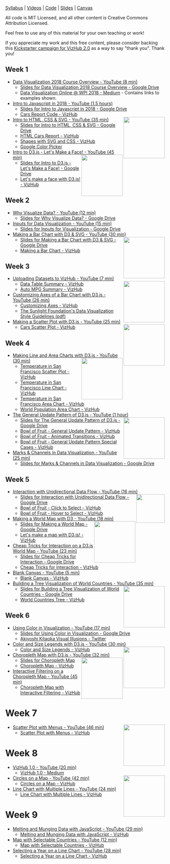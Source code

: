 [Syllabus](syllabus.html) | [Videos](https://www.youtube.com/watch?v=4e3NF8ez95w&list=PL9yYRbwpkykvOXrZumtZWbuaXWHvjD8gi) | [Code](https://vizhub.com/curran) | [Slides](https://drive.google.com/drive/folders/1COIzQ2HNdegDRl2DSrwbliktSFksdE3m?usp=sharing) | [Canvas](https://canvas.wpi.edu/courses/11859)

All code is MIT Licensed, and all other content is Creative Commons Attribution Licensed.

Feel free to use any of this material for your own teaching or work!

If you appreciate my work and this free content, please consider backing this [Kickstarter campaign for VizHub 2.0](https://www.kickstarter.com/projects/curran/vizhub-20-a-data-visualization-platform) as a way to say "thank you". Thank you!

## Week 1
 * [Data Visualization 2018 Course Overview - YouTube (8 min)](https://www.youtube.com/watch?v=4e3NF8ez95w&list=PL9yYRbwpkykvOXrZumtZWbuaXWHvjD8gi)
   * [Slides for Data Visualization 2018 Course Overview - Google Drive](https://docs.google.com/presentation/d/1M4Ndoa_rbCZO5uNurD4slJc3yOFXgzZbQ9c1-MYICrI/edit?usp=sharing)
   * [Data Visualization Online @ WPI 2018 - Medium](https://medium.com/@currankelleher/data-visualization-online-wpi-2018-f662bf32908d) - Contains links to examples shown.
 * [Intro to Javascript in 2018 - YouTube (1.5 hours)](https://www.youtube.com/watch?v=rUnmw9fQEwg&list=PL9yYRbwpkykvOXrZumtZWbuaXWHvjD8gi)
   * [Slides for Intro to Javascript in 2018 - Google Drive](https://docs.google.com/presentation/d/107iidqJf5X9Yyk_C2NhH3vAeDPh7pNXw-wtk8yylXio/edit?usp=sharing)
   * [Cars Report Code - VizHub](https://vizhub.com/curran/1e6587bb27c54c368deae8b79a7ca59a)
 * [Intro to HTML, CSS & SVG - YouTube (35 min)](https://www.youtube.com/watch?v=ysG9j4_Uw_g&index=3&list=PL9yYRbwpkykvOXrZumtZWbuaXWHvjD8gi)<a href="https://vizhub.com/curran/366c38ba5ebc4631b4bd936f3b709744"><img align="right" height="130" src="https://user-images.githubusercontent.com/68416/45684652-a0945700-bb64-11e8-8968-75c12af08473.png"></a>
   * [Slides for Intro to HTML, CSS & SVG - Google Drive](https://docs.google.com/presentation/d/1mneYj6UAd71HjxdkMy3goEeOS-PhX7iM7xubbNjhPok/edit?usp=sharing)
   * [HTML Cars Report - VizHub](https://vizhub.com/curran/3b8a76ab64a649d19d73ddcaff6bdaf3)
   * [Shapes with SVG and CSS - VizHub](https://vizhub.com/curran/366c38ba5ebc4631b4bd936f3b709744)
   * [Google Color Picker](https://www.google.com/search?q=color+picker&oq=color+picker&aqs=chrome.0.0l3j35i39j0l2.2912j0j7)
 * [Intro to D3.js - Let's Make a Face! - YouTube (45 min)](https://www.youtube.com/watch?v=-RQWC4I2I1s&list=PL9yYRbwpkykvOXrZumtZWbuaXWHvjD8gi&index=4)<a href="https://vizhub.com/curran/be771477cb974c938cd8603dd8b59d32"><img align="right" height="130" src="https://user-images.githubusercontent.com/68416/45684995-96bf2380-bb65-11e8-9830-5c81fd9b74da.png"></a>
   * [Slides for Intro to D3.js - Let's Make a Face! - Google Drive](https://docs.google.com/presentation/d/1BpcyDF-t3DoOm6GnHrDzw4i_vG8Oi-iatRjywJkCN4g/edit?usp=sharing)
   * [Let's make a face with D3.js! - VizHub](https://vizhub.com/68416/be771477cb974c938cd8603dd8b59d32)

## Week 2
 * [Why Visualize Data? - YouTube (12 min)](https://www.youtube.com/watch?v=7qJY6Rq9e2w&list=PL9yYRbwpkykvOXrZumtZWbuaXWHvjD8gi)
   * [Slides for Why Visualize Data? - Google Drive](https://docs.google.com/presentation/d/1IGhW6-nQX1gzEmWQH6XI9wHJSKVjWY5aq7mdWYU0gbI/edit?usp=sharing)
 * [Inputs for Data Visualization - YouTube (15 min)](https://www.youtube.com/watch?v=nGhSauu93vY&list=PL9yYRbwpkykvOXrZumtZWbuaXWHvjD8gi&index=6)
   * [Slides for Inputs for Visualization - Google Drive](https://docs.google.com/presentation/d/1Zh4hkjZdBXv_NSOR15A2uTHvAQDHlIQohkym0Y0nOcI/edit?usp=sharing)
 * [Making a Bar Chart with D3 & SVG - YouTube (30 min)](https://www.youtube.com/watch?v=NlBt-7PuaLk&list=PL9yYRbwpkykvOXrZumtZWbuaXWHvjD8gi&index=8)<a href="https://vizhub.com/curran/dd44f8fcdc8346ff90bddd63572bf638"><img align="right" height="130" src="https://user-images.githubusercontent.com/68416/45685023-b0f90180-bb65-11e8-913d-ac43312ea396.png"></a>
    * [Slides for Making a Bar Chart with D3 & SVG - Google Drive](https://docs.google.com/presentation/d/19rsOr0TYpW1iC_ncZlnWyxcvqzBChu3kUcfktBbNhio/edit?usp=sharing)
    * [Making a Bar Chart - VizHub](https://vizhub.com/curran/dd44f8fcdc8346ff90bddd63572bf638)

## Week 3
 * [Uploading Datasets to VizHub - YouTube (7 min)](https://www.youtube.com/watch?v=M6g5jKbS2vg&list=PL9yYRbwpkykvOXrZumtZWbuaXWHvjD8gi&index=8)<a href="https://vizhub.com/curran/a44b38541b6e47a4afdd2dfe67a302c5"><img align="right" height="130" src="https://user-images.githubusercontent.com/68416/45685040-be15f080-bb65-11e8-82b7-69d6ff42b681.png"></a>
   * [Data Table Summary - VizHub](https://vizhub.com/curran/e6e1782e79f34e75898c49d4ed50abea)
   * [Auto MPG Summary - VizHub](https://vizhub.com/curran/5f89c1c4b9164832ad9982880a9f018c)
 * [Customizing Axes of a Bar Chart with D3.js - YouTube (26 min)](https://www.youtube.com/watch?v=c3MCROTNN8g&list=PL9yYRbwpkykvOXrZumtZWbuaXWHvjD8gi&index=9)
   * [Customizing Axes - VizHub](https://vizhub.com/curran/a44b38541b6e47a4afdd2dfe67a302c5)
   * [The Sunlight Foundation's Data Visualization Style Guidelines (pdf)](https://github.com/amycesal/dataviz-style-guide/raw/master/Sunlight-StyleGuide-DataViz.pdf)
 * [Making a Scatter Plot with D3.js - YouTube (25 min)](https://www.youtube.com/watch?v=M2s2jowLkUo&index=10&list=PL9yYRbwpkykvOXrZumtZWbuaXWHvjD8gi)<a href="https://vizhub.com/curran/9247d4d42df74185980f7b1f7504dcc5"><img align="right" height="130" src="https://user-images.githubusercontent.com/68416/45685065-d128c080-bb65-11e8-86a3-9b558155077a.png"></a>
   * [Cars Scatter Plot - VizHub](https://vizhub.com/curran/9247d4d42df74185980f7b1f7504dcc5)

## Week 4
 * [Making Line and Area Charts with D3.js - YouTube (30 min)](https://www.youtube.com/watch?v=0vKYFsTLtbA&index=11&list=PL9yYRbwpkykvOXrZumtZWbuaXWHvjD8gi)<a href="https://vizhub.com/curran/012b5b20ce894b0fa7dc98ef3a0b43a5"><img align="right" height="130" src="https://user-images.githubusercontent.com/68416/45685084-dede4600-bb65-11e8-9cab-b69dbc903027.png"></a>
   * [Temperature in San Francisco Scatter Plot - VizHub](https://vizhub.com/curran/d131cb66253d4f88b06f76897211625a)
   * [Temperature in San Francisco Line Chart - VizHub](https://vizhub.com/curran/012b5b20ce894b0fa7dc98ef3a0b43a5)
   * [Temperature in San Francisco Area Chart - VizHub](https://vizhub.com/curran/585f19b2564e484188f4c60f1faf828e)
   * [World Population Area Chart - VizHub](https://vizhub.com/curran/900cb204023748b9a8bdf2273bdefe03)
 * [The General Update Pattern of D3.js - YouTube (1 hour)](https://www.youtube.com/watch?v=IyIAR65G-GQ&list=PL9yYRbwpkykvOXrZumtZWbuaXWHvjD8gi&index=12)<a href="https://vizhub.com/curran/7f4137a77b564607ae2791ab1e49cf7e"><img align="right" height="130" src="https://user-images.githubusercontent.com/68416/45685124-f87f8d80-bb65-11e8-91fe-4a341d260ea4.png"></a>
   * [Slides for The General Update Pattern of D3.js - Google Drive](https://docs.google.com/presentation/d/1WIjDNjgNdXaXfJd0oVYm67WNF0vt7oBnBJD3RDBBh8c/edit?usp=sharing)
   * [Bowl of Fruit - General Update Pattern - VizHub](https://vizhub.com/curran/ee9bb2827d614d26a571e00bf54dbf03)
   * [Bowl of Fruit - Animated Transitions - VizHub](https://vizhub.com/curran/9857017449ed40688201d91d79814a6d)
   * [Bowl of Fruit - General Update Pattern Special Cases - VizHub](https://vizhub.com/curran/7f4137a77b564607ae2791ab1e49cf7e)
 * [Marks & Channels in Data Visualization - YouTube (25 min)](https://www.youtube.com/watch?v=KGUxDlZ6OFQ&index=13&list=PL9yYRbwpkykvOXrZumtZWbuaXWHvjD8gi)
   * [Slides for Marks & Channels in Data Visualization - Google Drive](https://docs.google.com/presentation/d/1ycHPXpTTSIPCm01uVe9NzSXEm-C74EsS9-6DHTHWT0k/edit?usp=sharing)

## Week 5
 * [Interaction with Unidirectional Data Flow - YouTube (16 min)](https://www.youtube.com/watch?v=yInEqiEwATc&list=PL9yYRbwpkykvOXrZumtZWbuaXWHvjD8gi&index=14)<a href="https://vizhub.com/curran/764361e86c9a48109ed1f356f100e879"><img align="right" height="90" src="https://user-images.githubusercontent.com/68416/45685139-059c7c80-bb66-11e8-92d6-cff397c54fe3.png"></a>
   * [Slides for Interaction with Unidirectional Data Flow - Google Drive](https://docs.google.com/presentation/d/1wsqHwKhaIDYa7ehHLLAuLMTd2qn5xI58nTwph5vyAqE/edit?usp=sharing)
   * [Bowl of Fruit - Click to Select - VizHub](https://vizhub.com/curran/c2274b1dfe914115bac48f437b3c104e)
   * [Bowl of Fruit - Hover to Select - VizHub](https://vizhub.com/curran/764361e86c9a48109ed1f356f100e879)
 * [Making a World Map with D3 - YouTube (18 min)](https://www.youtube.com/watch?v=Qw6uAg3EO64&list=PL9yYRbwpkykvOXrZumtZWbuaXWHvjD8gi&index=15)<a href="https://vizhub.com/curran/c5475d7c95d348d5b8268012fbccb728"><img align="right" height="130" src="https://user-images.githubusercontent.com/68416/45685228-57450700-bb66-11e8-97c5-1d1803097677.png"></a>
   * [Slides for Making a World Map - Google Drive](https://docs.google.com/presentation/d/1Ek9OHBojcAPCDl8py1cHGnmJZ-PZIi0v3Abewgu8z_w/edit?usp=sharing)
   * [Let's make a map with D3.js! - VizHub](https://vizhub.com/curran/c5475d7c95d348d5b8268012fbccb728)
 * [Cheap Tricks for Interaction on a D3.js World Map - YouTube (23 min)](https://www.youtube.com/watch?v=9ZB1EgaJnBU&index=16&list=PL9yYRbwpkykvOXrZumtZWbuaXWHvjD8gi)
   * [Slides for Cheap Tricks for Interaction - Google Drive](https://docs.google.com/presentation/d/1q65ImRQj1f8PKQlA98S129CDAbr1Pxe-gFbpeKv6Nyw/edit?usp=sharing)
   * [Cheap Tricks for Interaction - VizHub](https://vizhub.com/curran/4fb5e4e665474a169325bd18cdc3d0c0)
 * [Blank Canvas - YouTube (5 min)](https://www.youtube.com/watch?v=VbshRJIbxmo&list=PL9yYRbwpkykvOXrZumtZWbuaXWHvjD8gi&index=17)
   * [Blank Canvas - VizHub](https://vizhub.com/curran/0c35fdf97a6042188b5550e6712de315)
 * [Building a Tree Visualization of World Countries - YouTube (35 min)](https://www.youtube.com/watch?v=jfpV7OBptYE&index=17&list=PL9yYRbwpkykvOXrZumtZWbuaXWHvjD8gi)<a href="https://vizhub.com/curran/4f92c793909f48d28012e43ddab716df"><img align="right" height="130" src="https://user-images.githubusercontent.com/68416/45843965-a5acfe00-bd3e-11e8-9f38-d05cb530e45c.png"></a>
   * [Slides for Building a Tree Visualization of World Countries - Google Drive](https://docs.google.com/presentation/d/1mU44cahU-wXwlp7ud6WoULTjRo40DmdFuUBKWOhIEV8/edit?usp=sharing)
   * [World Countries Tree - VizHub](https://vizhub.com/curran/4f92c793909f48d28012e43ddab716df)

## Week 6
 * [Using Color in Visualization - YouTube (17 min)](https://www.youtube.com/watch?v=bbAC3p2nZK0&list=PL9yYRbwpkykvOXrZumtZWbuaXWHvjD8gi&index=21)
   * [Slides for Using Color in Visualization - Google Drive](https://docs.google.com/presentation/d/1IvRZ6YzF6O4P301UL9gQR7Lt0vGQTkbQVCikbvXpxFE/edit?usp=sharing)
   * [Akiyoshi Kitaoka Visual Illusions - Twitter](https://twitter.com/AkiyoshiKitaoka)
 * [Color and Size Legends with D3.js - YouTube (30 min)](https://www.youtube.com/watch?v=XmVPHq4NhMA&feature=youtu.be)<a href="https://vizhub.com/curran/92c34f62c0f948e89e87d28907c08715"><img align="right" height="130" src="https://user-images.githubusercontent.com/68416/45968098-828b9280-c04d-11e8-9001-304dbb224068.png"></a>
   * [Color and Size Legends - VizHub](https://vizhub.com/curran/92c34f62c0f948e89e87d28907c08715)
 * [Choropleth Map with D3.js - YouTube (32 min)](https://www.youtube.com/watch?v=OoZ0LWD9KUs&index=19&list=PL9yYRbwpkykvOXrZumtZWbuaXWHvjD8gi)<a href="https://vizhub.com/curran/d5ad96d1fe8148bd827a25230cc0f083"><img align="right" height="130" src="https://user-images.githubusercontent.com/68416/46018783-50833a80-c0f8-11e8-8cb5-1138b8999725.png"></a>
   * [Slides for Choropleth Map](https://docs.google.com/presentation/d/1t5bZnjpr_9ssaYpUa4Nu3eX3hNCr4M_eVhaI41s6GLQ/edit?usp=sharing)
   * [Choropleth Map - VizHub](https://vizhub.com/curran/d5ad96d1fe8148bd827a25230cc0f083)
 * [Interactive Filtering on a Choropleth Map - YouTube (45 min)](https://www.youtube.com/watch?v=E9PhCimWSVQ&index=20&list=PL9yYRbwpkykvOXrZumtZWbuaXWHvjD8gi)
   * [Choropleth Map with Interactive Filtering - VizHub](https://vizhub.com/curran/5c907e49d0294538aad03ad1f41e1e28)
   
# Week 7

 * [Scatter Plot with Menus - YouTube (46 min)](https://www.youtube.com/watch?v=MjjYLbShFi8&index=22&list=PL9yYRbwpkykvOXrZumtZWbuaXWHvjD8gi)<a href="https://vizhub.com/curran/98ba4daacc92442f8d9fd7d91bfd712a"><img align="right" height="130" src="https://user-images.githubusercontent.com/68416/46571562-c14a1280-c994-11e8-9993-ea18472c54a9.png"></a>
   * [Scatter Plot with Menus - VizHub](https://vizhub.com/curran/98ba4daacc92442f8d9fd7d91bfd712a)

# Week 8

 * [VizHub 1.0 - YouTube (20 min)](https://www.youtube.com/watch?v=WoJxanRe06k&index=23&list=PL9yYRbwpkykvOXrZumtZWbuaXWHvjD8gi)
   * [VizHub 1.0 - Medium](https://medium.com/@currankelleher/vizhub-1-0-9fc56a70a464)
 * [Circles on a Map - YouTube (42 min)](https://www.youtube.com/watch?v=c0a02WHjgEs&index=24&list=PL9yYRbwpkykvOXrZumtZWbuaXWHvjD8gi)<a href="https://vizhub.com/curran/8704c9b7c6df43cabf839aa3f1cb7b70"><img align="right" height="130" src="https://user-images.githubusercontent.com/68416/46830240-abd24f80-cdbd-11e8-896d-79fde049103f.png"></a>
   * [Circles on a Map - VizHub](https://vizhub.com/curran/8704c9b7c6df43cabf839aa3f1cb7b70)
 * [Line Chart with Multiple Lines - YouTube (24 min)](https://www.youtube.com/watch?v=xFI-us1moj0&index=26&list=PL9yYRbwpkykvOXrZumtZWbuaXWHvjD8gi)
   * [Line Chart with Multiple Lines - VizHub](https://vizhub.com/curran/2546209d161e4294802c4ac0098bebc2)

# Week 9

 * [Melting and Munging Data with JavaScript - YouTube (29 min)](https://www.youtube.com/watch?v=OQloPWK1wX4&list=PL9yYRbwpkykvOXrZumtZWbuaXWHvjD8gi&index=27)
   * [Melting and Munging Data with JavaScript - VizHub](https://vizhub.com/curran/ecb0793c7d674100b3e3133d92cb6957)
 * [Map with Selectable Countries - YouTube (12 min)](https://www.youtube.com/watch?v=L2Tj20cGJ_4&index=28&list=PL9yYRbwpkykvOXrZumtZWbuaXWHvjD8gi)
   * [Map with Selectable Countries - VizHub](https://vizhub.com/curran/b6de507a869d4e0581fd8a652b786a7e)
 * [Selecting a Year on a Line Chart - YouTube (28 min)](https://www.youtube.com/watch?v=TGbkLXypPOE&index=29&list=PL9yYRbwpkykvOXrZumtZWbuaXWHvjD8gi)
   * [Selecting a Year on a Line Chart - VizHub](https://vizhub.com/curran/501f3fe24cfb4e6785ac75008b530a83)
